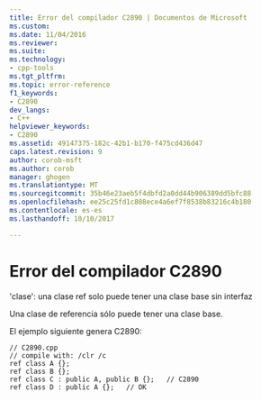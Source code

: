 ```yaml
---
title: Error del compilador C2890 | Documentos de Microsoft
ms.custom: 
ms.date: 11/04/2016
ms.reviewer: 
ms.suite: 
ms.technology:
- cpp-tools
ms.tgt_pltfrm: 
ms.topic: error-reference
f1_keywords:
- C2890
dev_langs:
- C++
helpviewer_keywords:
- C2890
ms.assetid: 49147375-182c-42b1-b170-f475cd436d47
caps.latest.revision: 9
author: corob-msft
ms.author: corob
manager: ghogen
ms.translationtype: MT
ms.sourcegitcommit: 35b46e23aeb5f4dbfd2a0dd44b906389dd5bfc88
ms.openlocfilehash: ee25c25fd1c808ece4a6ef7f8538b83216c4b180
ms.contentlocale: es-es
ms.lasthandoff: 10/10/2017

---
```

# <a name="compiler-error-c2890"></a>Error del compilador C2890
'clase': una clase ref solo puede tener una clase base sin interfaz  
  
 Una clase de referencia sólo puede tener una clase base.  
  
 El ejemplo siguiente genera C2890:  
  
```  
// C2890.cpp  
// compile with: /clr /c  
ref class A {};  
ref class B {};  
ref class C : public A, public B {};   // C2890  
ref class D : public A {};   // OK  
```  


